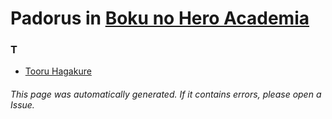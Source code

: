 # Padorus in [Boku no Hero Academia](https://myanimelist.net/manga/75989/Boku_no_Hero_Academia)

### T
* [Tooru Hagakure](https://github.com/shadow578/Project-Padoru/blob/master/table-of-contents/characters/TooruHagakure.md)

###### This page was automatically generated. If it contains errors, please open a Issue.
